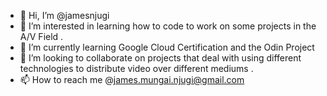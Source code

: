 - 👋 Hi, I’m @jamesnjugi
- 👀 I’m interested in learning how to code to work on some projects in the A/V Field .
- 🌱 I’m currently learning Google Cloud Certification and the Odin Project
- 💞️ I’m looking to collaborate on projects that deal with using different technologies to distribute video over different mediums .
- 📫 How to reach me @james.mungai.njugi@gmail.com 

<!---
jamesnjugi/jamesnjugi is a ✨ special ✨ repository because its `README.md` (this file) appears on your GitHub profile.
You can click the Preview link to take a look at your changes.
--->
